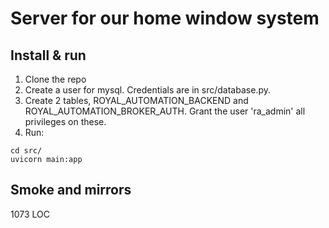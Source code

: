 # Server for our home window system

## Install & run

1. Clone the repo
2. Create a user for mysql. Credentials are in src/database.py.
3. Create 2 tables, ROYAL_AUTOMATION_BACKEND and ROYAL_AUTOMATION_BROKER_AUTH. Grant the user 'ra_admin' all privileges on these.
4. Run:
```
cd src/ 
uvicorn main:app
```

## Smoke and mirrors
1073 LOC
